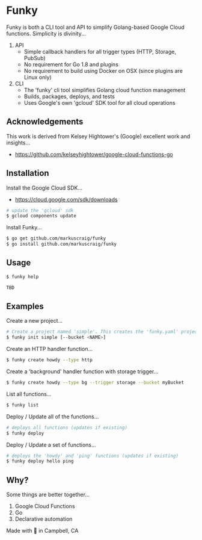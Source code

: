 # Funky

Funky is both a CLI tool and API to simplify Golang-based Google Cloud functions.  Simplicity is divinity...

1. API
   * Simple callback handlers for all trigger types (HTTP, Storage, PubSub)
   * No requirement for Go 1.8 and plugins
   * No requirement to build using Docker on OSX (since plugins are Linux only)
1. CLI
   * The 'funky' cli tool simplifies Golang cloud function management
   * Builds, packages, deploys, and tests
   * Uses Google's own 'gcloud' SDK tool for all cloud operations

## Acknowledgements

This work is derived from Kelsey Hightower's (Google) excellent work and insights...

* https://github.com/kelseyhightower/google-cloud-functions-go

## Installation

Install the Google Cloud SDK...

* https://cloud.google.com/sdk/downloads

```bash
# update the 'gcloud' sdk
$ gcloud components update
```

Install Funky...

```bash
$ go get github.com/markuscraig/funky
$ go install github.com/markuscraig/funky
```

## Usage

```bash
$ funky help

TBD
```

## Examples

Create a new project...

```bash
# Create a project named 'simple'. This creates the 'funky.yaml' project file.
$ funky init simple [--bucket <NAME>]
```

Create an HTTP handler function...

```bash
$ funky create howdy --type http
```

Create a 'background' handler function with storage trigger...

```bash
$ funky create howdy --type bg --trigger storage --bucket myBucket
```

List all functions...

```bash
$ funky list
```

Deploy / Update all of the functions...

```bash
# deploys all functions (updates if existing)
$ funky deploy
```

Deploy / Update a set of functions...

```bash
# deploys the 'howdy' and 'ping' functions (updates if existing)
$ funky deploy hello ping
```

## Why?

Some things are better together...

1. Google Cloud Functions
2. Go
3. Declarative automation

Made with :green_heart: in Campbell, CA
